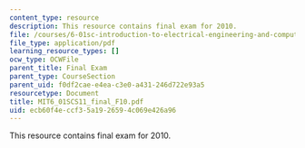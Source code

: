 ```yaml
---
content_type: resource
description: This resource contains final exam for 2010.
file: /courses/6-01sc-introduction-to-electrical-engineering-and-computer-science-i-spring-2011/ecb60f4eccf35a1926594c069e426a96_MIT6_01SCS11_final_F10.pdf
file_type: application/pdf
learning_resource_types: []
ocw_type: OCWFile
parent_title: Final Exam
parent_type: CourseSection
parent_uid: f0df2cae-e4ea-c3e0-a431-246d722e93a5
resourcetype: Document
title: MIT6_01SCS11_final_F10.pdf
uid: ecb60f4e-ccf3-5a19-2659-4c069e426a96
---
```

This resource contains final exam for 2010.

